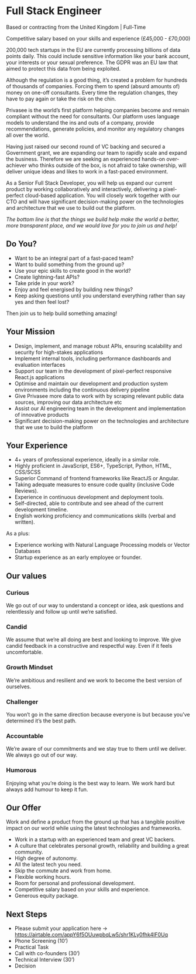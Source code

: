 # Full Stack Engineer

Based or contracting from the United Kingdom | Full-Time

Competitive salary based on your skills and experience (£45,000 - £70,000)

200,000 tech startups in the EU are currently processing billions of data points daily. This could include sensitive information like your bank account, your interests or your sexual preference. The GDPR was an EU law that aimed to protect this data from being exploited.

Although the regulation is a good thing, it’s created a problem for hundreds of thousands of companies. Forcing them to spend (absurd amounts of) money on one-off consultants. Every time the regulation changes, they have to pay again or take the risk on the chin.

Privasee is the world’s first platform helping companies become and remain compliant without the need for consultants. Our platform uses language models to understand the ins and outs of a company, provide recommendations, generate policies, and monitor any regulatory changes all over the world.

Having just raised our second round of VC backing and secured a Government grant, we are expanding our team to rapidly scale and expand the business. Therefore we are seeking an experienced hands-on over-achiever who thinks outside of the box, is not afraid to take ownership, will deliver unique ideas and likes to work in a fast-paced environment.

As a Senior Full Stack Developer, you will help us expand our current product by working collaboratively and interactively, delivering a pixel-perfect cloud-based application. You will closely work together with our CTO and will have significant decision-making power on the technologies and architecture that we use to build out the platform.

_The bottom line is that the things we build help make the world a better, more transparent place, and we would love for you to join us and help!_

## Do You?

- Want to be an integral part of a fast-paced team?
- Want to build something from the ground up?
- Use your epic skills to create good in the world?
- Create lightning-fast APIs?
- Take pride in your work?
- Enjoy and feel energised by building new things?
- Keep asking questions until you understand everything rather than say yes and then feel lost?

Then join us to help build something amazing!

## Your Mission

- Design, implement, and manage robust APIs, ensuring scalability and security for high-stakes applications
- Implement internal tools, including performance dashboards and evaluation interfaces
- Support our team in the development of pixel-perfect responsive React.js applications
- Optimise and maintain our development and production system environments including the continuous delivery pipeline
- Give Privasee more data to work with by scraping relevant public data sources, improving our data architecture etc
- Assist our AI engineering team in the development and implementation of innovative products
- Significant decision-making power on the technologies and architecture that we use to build the platform

## Your Experience

- 4+ years of professional experience, ideally in a similar role.
- Highly proficient in JavaScript, ES6+, TypeScript, Python, HTML, CSS/SCSS
- Superior Command of frontend frameworks like ReactJS or Angular.
- Taking adequate measures to ensure code quality (inclusive Code Reviews).
- Experience in continuous development and deployment tools.
- Self-directed, able to contribute and see ahead of the current development timeline.
- English working proficiency and communications skills (verbal and written).

As a plus:

- Experience working with Natural Language Processing models or Vector Databases
- Startup experience as an early employee or founder.

## Our values

### Curious

We go out of our way to understand a concept or idea, ask questions and relentlessly and follow up until we’re satisfied.

### Candid

We assume that we’re all doing are best and looking to improve. We give candid feedback in a constructive and respectful way. Even if it feels uncomfortable.

### Growth Mindset

We’re ambitious and resilient and we work to become the best version of ourselves.

### Challenger

You won’t go in the same direction because everyone is but because you’ve determined it’s the best path.

### Accountable

We’re aware of our commitments and we stay true to them until we deliver. We always go out of our way.

### Humorous

Enjoying what you’re doing is the best way to learn. We work hard but always add humour to keep it fun.

## Our Offer

Work and define a product from the ground up that has a tangible positive impact on our world while using the latest technologies and frameworks.

- Work in a startup with an experienced team and great VC backers.
- A culture that celebrates personal growth, reliability and building a great community.
- High degree of autonomy.
- All the latest tech you need.
- Skip the commute and work from home.
- Flexible working hours.
- Room for personal and professional development.
- Competitive salary based on your skills and experience.
- Generous equity package.

## Next Steps

- Please submit your application here → https://airtable.com/appY6f5OUuwpbqLw5/shr1KLy0fhk4IF0Uq
- Phone Screening (10’)
- Practical Task
- Call with co-founders (30’)
- Technical Interview (30’)
- Decision
